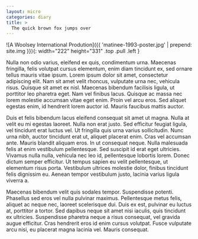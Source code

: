 ```yaml
---
layout: micro
categories: diary
title: >
  The quick brown fox jumps over
---
```


![A Woolsey International Prodution]({{ 'matinee-1993-poster.jpg' | prepend: site.img }}){: width="222" height="331" .top .pull .left }

Nulla non odio varius, eleifend ex quis, condimentum urna. Maecenas fringilla, felis volutpat cursus elementum, enim diam tincidunt ex, sed ornare tellus mauris vitae ipsum.<!--more--> Lorem ipsum dolor sit amet, consectetur adipiscing elit. Nam sit amet velit rhoncus, vulputate urna nec, vehicula risus. Quisque sit amet ex nisl. Maecenas bibendum facilisis ligula, ut porttitor leo pharetra eget. Nam vel finibus lacus. Quisque ac massa nec lorem molestie accumsan vitae eget enim. Proin vel arcu eros. Sed aliquet egestas enim, id hendrerit lorem auctor id. Mauris faucibus mattis auctor.

Duis et felis bibendum lacus eleifend consequat sit amet ut magna. Nulla at velit eu mi egestas laoreet. Nulla non erat justo. Sed efficitur feugiat ligula, vel tincidunt erat luctus vel. Ut fringilla quis urna varius sollicitudin. Nunc urna nibh, auctor tincidunt erat ut, aliquet placerat enim. Cras vel accumsan ante. Mauris blandit aliquam eros. In ut consequat neque. Nulla malesuada felis at enim vestibulum pellentesque. Sed suscipit id erat eget ultricies. Vivamus nulla nulla, vehicula nec leo id, pellentesque lobortis lorem. Donec dictum semper efficitur. Ut tempus sapien eu velit pellentesque, ut elementum risus porta. Vestibulum ultrices molestie dolor, finibus tincidunt felis dignissim eu. Aenean tempor vestibulum justo, lacinia varius ligula viverra a.

Maecenas bibendum velit quis sodales tempor. Suspendisse potenti. Phasellus sed eros vel nulla pulvinar maximus. Pellentesque metus felis, aliquet ac neque nec, laoreet scelerisque dui. Duis ex est, pulvinar eu luctus at, porttitor a tortor. Sed dapibus neque sit amet nisi iaculis, quis tincidunt ex ultricies. Suspendisse pharetra neque a risus consequat, vel gravida augue efficitur. Cras hendrerit eros id enim cursus volutpat. Fusce vulputate arcu nisi, eu placerat magna lacinia vel. Mauris consequat.
